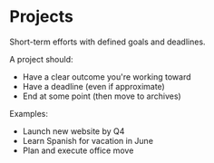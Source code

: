 # Projects

Short-term efforts with defined goals and deadlines.

A project should:
- Have a clear outcome you're working toward
- Have a deadline (even if approximate)
- End at some point (then move to archives)

Examples:
- Launch new website by Q4
- Learn Spanish for vacation in June
- Plan and execute office move
